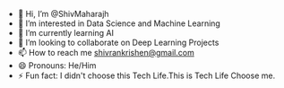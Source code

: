 - 👋 Hi, I’m @ShivMaharajh
- 👀 I’m interested in Data Science and Machine Learning 
- 🌱 I’m currently learning AI
- 💞️ I’m looking to collaborate on Deep Learning Projects 
- 📫 How to reach me shivrankrishen@gmail.com
- 😄 Pronouns: He/Him
- ⚡ Fun fact: I didn't choose this Tech Life.This is Tech Life Choose me.

<!---
ShivMaharajh/ShivMaharajh is a ✨ special ✨ repository because its `README.md` (this file) appears on your GitHub profile.
You can click the Preview link to take a look at your changes.
--->
